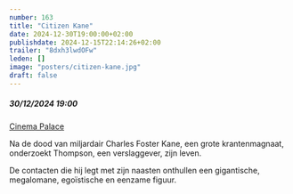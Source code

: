 ```yaml
---
number: 163
title: "Citizen Kane"
date: 2024-12-30T19:00:00+02:00
publishdate: 2024-12-15T22:14:26+02:00
trailer: "8dxh3lwdOFw"
leden: []
image: "posters/citizen-kane.jpg"
draft: false
---
```


##### 30/12/2024 19:00

[Cinema Palace](https://cinema-palace.be/nl/evenementen/special-event-citizen-kane)

Na de dood van miljardair Charles Foster Kane, een grote krantenmagnaat,
onderzoekt Thompson, een verslaggever, zijn leven.
<!--more-->
De contacten die hij legt met zijn naasten onthullen een gigantische,
megalomane, egoïstische en eenzame figuur.
